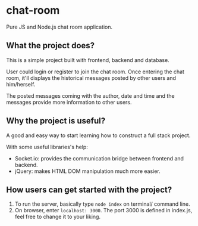 # chat-room
Pure JS and Node.js chat room application.

## What the project does?
This is a simple project built with frontend, backend and database. 

User could login or register to join the chat room. Once entering the chat room, it'll displays the historical messages posted by other users and him/herself. 

The posted messages coming with the author, date and time and the messages provide more information to other users.

## Why the project is useful?
A good and easy way to start learning how to construct a full stack project.

With some useful libraries's help: 
- Socket.io: provides the communication bridge between frontend and backend.
- jQuery: makes HTML DOM manipulation much more easier. 

## How users can get started with the project?
1. To run the server, basically type `node index` on terminal/ command line. 
2. On browser, enter `localhost: 3000`. The port 3000 is defined in index.js, feel free to change it to your liking.